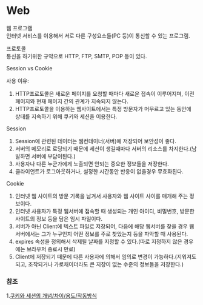 # Web  
  
웹 프로그램  
인터넷 서비스를 이용해서 서로 다른 구성요소들(PC 등)이 통신할 수 있는 프로그램.  
  
프로토콜  
통신을 하기위한 규약으로 HTTP, FTP, SMTP, POP 등이 있다.  
  
  
Session vs Cookie  
  
사용 이유:  
1. HTTP프로토콜은 새로운 페이지를 요청할 때마다 새로운 접속이 이루어지며, 이전 페이지와 현재 페이지 간의 관계가 지속되지 않는다.  
2. HTTP프로토콜을 이용하는 웹사이트에서는 특정 방문자가 머무르고 있는 동안에 상태를 지속하기 위해 쿠키와 세션을 이용한다.  
  
Session  
1. Session에 관련된 데이터는 웹컨테이너(서버)에 저장되어 보안성이 좋다.  
2. 서버의 메모리로 로딩되기 때문에 세션이 생길때마다 서버의 리소스를 차지한다.(남발하면 서버에 부담이된다.)  
3. 사용자나 다른 누군가에게 노출되면 안되는 중요한 정보들을 저장한다.  
4. 클라이언트가 로그아웃하거나, 설정한 시간동안 반응이 없을경우 무효화된다.  
  
Cookie  
1. 인터넷 웹 사이트의 방문 기록을 남겨서 사용자와 웹 사이트 사이를 매개해 주는 정보이다.  
2. 인터넷 사용자가 특정 웹서버에 접속할 때 생성되는 개인 아이디, 비밀번호, 방문한 사이트의 정보 등을 담은 임시 파일이다.  
3. 서버가 아닌 Client에 텍스트 파일로 저장되어, 다음에 해당 웹서버를 찾을 경우 웹서버에서는 그가 누구인지 어떤 정보를 주로 찾았는지 등을 파악할 때 사용된다.  
4. expires 속성을 정의해서 삭제될 날짜를 지정할 수 있다.(따로 지정하지 않은 경우에는 브라우저 종료시 만료)  
5. Client에 저장되기 때문에 다른 사용자에 의해서 임의로 변경이 가능하다.(지워져도 되고, 조작되거나 가로채이더라도 큰 지장이 없는 수준의 정보들을 저장한다.)  
  
### 참조   
1.[쿠키와 세션의 개념/차이/용도/작동방식](https://devuna.tistory.com/23)  